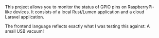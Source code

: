 This project allows you to monitor the status of GPIO pins on RaspberryPi-like devices. It consists of a local Rust/Lumen application and a cloud Laravel application.

The frontend language reflects exactly what I was testing this against: A small USB vacuum!
